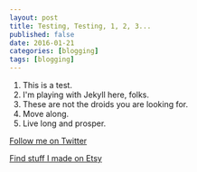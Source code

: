 ```yaml
---
layout: post
title: Testing, Testing, 1, 2, 3...
published: false
date: 2016-01-21
categories: [blogging]
tags: [blogging]
---
```

1. This is a test.
2. I'm playing with Jekyll here, folks.
3. These are not the droids you are looking for.
4. Move along.
5. Live long and prosper.

[Follow me on Twitter](http://twitter.com/AdobeBrick)

[Find stuff I made on Etsy](https://www.etsy.com/shop/Anellas)


